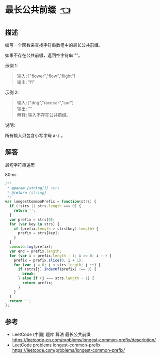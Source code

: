 # <a id="longestCommonPrefix"></a>最长公共前缀&nbsp;&nbsp;[:point_left:][readme.problemSet.algorithm.longestCommonPrefix] #

## 描述 ##

编写一个函数来查找字符串数组中的最长公共前缀。

如果不存在公共前缀，返回空字符串 ""。

示例 1:

> 输入: ["flower","flow","flight"]  
> 输出: "fl"

示例 2:

> 输入: ["dog","racecar","car"]  
> 输出: ""  
> 解释: 输入不存在公共前缀。

说明:

所有输入只包含小写字母 a-z 。

## 解答 ##

最短字符串遍历

80ms

```javascript
/**
 * @param {string[]} strs
 * @return {string}
 */
var longestCommonPrefix = function(strs) {
  if (!strs || strs.length === 0) {
    return '';
  }
  var prefix = strs[0];
  for (var key in strs) {
    if (prefix.length > strs[key].length) {
      prefix = strs[key];
    }
  }
  console.log(prefix);
  var end = prefix.length;
  for (var i = prefix.length - 1; i >= 0; i --) {
    prefix = prefix.slice(0, i + 1);
    for (var j = 0; j < strs.length; j ++) {
      if (strs[j].indexOf(prefix) !== 0) {
        break;
      } else if (j === strs.length - 1) {
        return prefix;
      }
    }
  }
  return '';
};
```

## 参考 ##

* LeetCode (中国) 题库 算法 最长公共前缀  
  <https://leetcode-cn.com/problems/longest-common-prefix/description/>
* LeetCode problems longest-common-prefix  
  <https://leetcode.com/problems/longest-common-prefix/>

<!-- 链接 开始 -->
[readme.problemSet.algorithm.longestCommonPrefix]: ../../README.md#problemSet.algorithm.longestCommonPrefix "README"
<!-- 链接 结束 -->